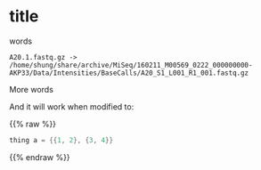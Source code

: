 # title

words

```
A20.1.fastq.gz -> /home/shung/share/archive/MiSeq/160211_M00569_0222_000000000-AKP33/Data/Intensities/BaseCalls/A20_S1_L001_R1_001.fastq.gz
```

More words


And it will work when modified to:

{{% raw %}}
```C++
thing a = {{1, 2}, {3, 4}}
```
{{% endraw %}}

